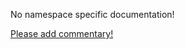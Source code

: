 No namespace specific documentation!

[Please add commentary!](https://github.com/arrdem/grimoire/edit/master/_includes/1.4.0/clojure.reflect/index.md)

